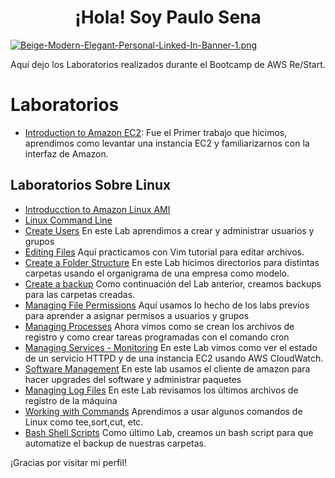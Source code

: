 <div style="text-align:center;">

# ¡Hola! Soy Paulo Sena

</div>

[![Beige-Modern-Elegant-Personal-Linked-In-Banner-1.png](https://i.postimg.cc/CM2b81cp/Beige-Modern-Elegant-Personal-Linked-In-Banner-1.png)](https://postimg.cc/nMvsbH83)

Aquí dejo los Laboratorios realizados durante el Bootcamp de AWS Re/Start.
# Laboratorios

- [Introduction to Amazon EC2](https://docs.google.com/document/d/1WbCMHjA2rEuDM2GPm6EykRjCeTnFTjJ2QzDuxxY_rRk/edit?usp=drive_link): Fue el Primer trabajo que hicimos, aprendimos como levantar una instancia EC2 y familiarizarnos con la interfaz de Amazon.

 ## Laboratorios Sobre Linux
- [Introducction to Amazon Linux AMI](https://drive.google.com/file/d/1Csra_cG70P0MNMDnJrkBj_fwfZHzzMZs/view?usp=sharing)
- [Linux Command Line]((https://drive.google.com/file/d/1kOWTF4Qe1wBidhmoFzDU6z3P8RIPAGp3/view?usp=sharing)https://drive.google.com/file/d/1kOWTF4Qe1wBidhmoFzDU6z3P8RIPAGp3/view?usp=sharing)
- [Create Users](https://docs.google.com/document/d/1ztYEKGyLwZ1rRaEt6oYaKP5b-QMBoWTU/edit?usp=sharing&ouid=105503689924360951210&rtpof=true&sd=true) En este Lab aprendimos a crear y administrar usuarios y grupos
- [Editing Files](https://docs.google.com/document/d/194CBMbfKO4_yjdQDlAx_H0_7W3ao7JVa/edit?usp=sharing&ouid=105503689924360951210&rtpof=true&sd=true) Aquí practicamos con Vim tutorial para editar archivos.
- [Create a Folder Structure](https://docs.google.com/document/d/1e4JE0mTs7pIMSeOiNFxJci9lFR6DRKKT/edit?usp=sharing&ouid=105503689924360951210&rtpof=true&sd=true) En este Lab hicimos directorios para distintas carpetas usando el organigrama de una empresa como modelo.
- [Create a backup](https://docs.google.com/document/d/1iSvModtCIhxTK_q2XIfkGLxMP25ekdv5/edit?usp=sharing&ouid=105503689924360951210&rtpof=true&sd=true) Como continuación del Lab anterior, creamos backups para las carpetas creadas.
- [Managing File Permissions](https://docs.google.com/document/d/1ThQYoGF6UPqKC0Kqfztg5w4ln5DVv27fY77Cf3QOkYQ/edit?usp=sharing) Aquí usamos lo hecho de los labs previos para aprender a asignar permisos a usuarios y grupos
- [Managing Processes](https://docs.google.com/document/d/1nKTE3LYHXEH__wQtbXdKs4jPj45AdzlO/edit?usp=sharing&ouid=105503689924360951210&rtpof=true&sd=true) Ahora vimos como se crean los archivos de registro y como crear tareas programadas con el comando cron
- [Managing Services - Monitoring](https://docs.google.com/document/d/1FleDweNMRFcikyx7KugizBbhE3zQIelx/edit?usp=sharing&ouid=105503689924360951210&rtpof=true&sd=true) En este Lab vimos como ver el estado de un servicio HTTPD y de una instancia EC2 usando AWS CloudWatch.
- [Software Management](https://docs.google.com/document/d/1zhzcgaMq7ulprLs0KtFtZGhfRMkil4zz/edit?usp=sharing&ouid=105503689924360951210&rtpof=true&sd=true) En este lab usamos el cliente de amazon para hacer upgrades del software y administrar paquetes
- [Managing Log Files](https://docs.google.com/document/d/1BKubPE4WHeml6ab9CPWmlCZHJTpbo-g7/edit?usp=sharing&ouid=105503689924360951210&rtpof=true&sd=true) En este Lab revisamos los últimos archivos de registro de la máquina
- [Working with Commands](https://docs.google.com/document/d/14qKcS_nItRMzX1DXnHJLAmDQrSIjrJXF/edit?usp=sharing&ouid=105503689924360951210&rtpof=true&sd=true) Aprendimos a usar algunos comandos de Linux como tee,sort,cut, etc.
- [Bash Shell Scripts](https://docs.google.com/document/d/1SBnvAENJ9xWMAtvbz4y2p0SlLNwerftN/edit?usp=sharing&ouid=105503689924360951210&rtpof=true&sd=true) Como último Lab, creamos un bash script para que automatize el backup de nuestras carpetas.


¡Gracias por visitar mi perfil!
